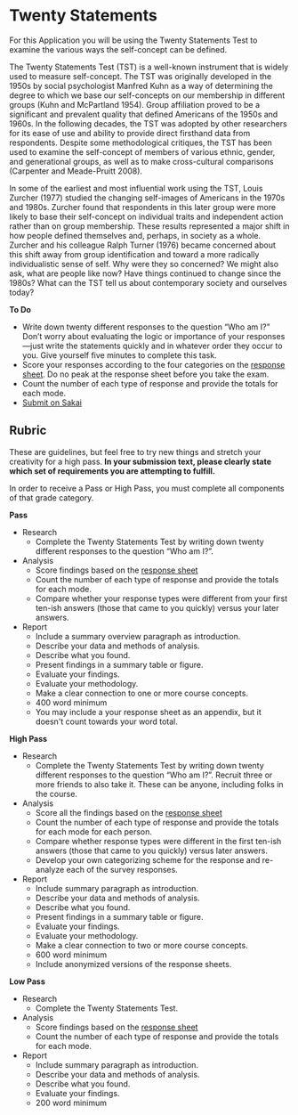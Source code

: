 Twenty Statements
============
﻿For this Application you will be using the Twenty Statements Test to examine the various ways the self-concept can be defined.

The Twenty Statements Test (TST) is a well-known instrument that is widely used to measure self-concept. The TST was originally developed in the 1950s by social psychologist Manfred Kuhn as a way of determining the degree to which we base our self-concepts on our membership in different groups (Kuhn and McPartland 1954). Group affiliation proved to be a significant and prevalent quality that defined Americans of the 1950s and 1960s. In the following decades, the TST was adopted by other researchers for its ease of use and ability to provide direct firsthand data from respondents. Despite some methodological critiques, the TST has been used to examine the self-concept of members of various ethnic, gender, and generational groups, as well as to make cross-cultural comparisons (Carpenter and Meade-Pruitt 2008).

In some of the earliest and most influential work using the TST, Louis Zurcher (1977) studied the changing self-images of Americans in the 1970s and 1980s. Zurcher found that respondents in this later group were more likely to base their self-concept on individual traits and independent action rather than on group membership. These results represented a major shift in how people defined themselves and, perhaps, in society as a whole. Zurcher and his colleague Ralph Turner (1976) became concerned about this shift away from group identification and toward a more radically individualistic sense of self. Why were they so concerned? We might also ask, what are people like now? Have things continued to change since the 1980s? What can the TST tell us about contemporary society and ourselves today?

**To Do**

- Write down twenty different responses to the question “Who am I?” Don’t worry about evaluating the logic or importance of your responses—just write the statements quickly and in whatever order they occur to you. Give yourself five minutes to complete this task.
- Score your responses according to the four categories on the [response sheet](https://www.dropbox.com/s/3zqsvse9dbpogwt/twenty_coding.pdf?dl=1). Do no peak at the response sheet before you take the exam.
- Count the number of each type of response and provide the totals for each mode.
- [Submit on Sakai](https://sakai.unc.edu/x/0Iadkh)

Rubric
------------

These are guidelines, but feel free to try new things and stretch your creativity for a high pass. **In your submission text, please clearly state which set of requirements you are attempting to fulfill.**

In order to receive a Pass or High Pass, you must complete all components of that grade category.

**Pass**

- Research
  - Complete the Twenty Statements Test by writing down twenty different responses to the question “Who am I?”.
- Analysis
  - Score findings based on the [response sheet](https://www.dropbox.com/s/3zqsvse9dbpogwt/twenty_coding.pdf?dl=1)
  - Count the number of each type of response and provide the totals for each mode.
  - Compare whether your response types were different from your first ten-ish answers (those that came to you quickly) versus your later answers.
- Report
  - Include a summary overview paragraph as introduction.
  - Describe your data and methods of analysis.
  - Describe what you found.
  - Present findings in a summary table or figure.
  - Evaluate your findings.
  - Evaluate your methodology.
  - Make a clear connection to one or more course concepts.
  - 400 word minimum
  - You may include a your response sheet as an appendix, but it doesn't count towards your word total.


**High Pass**

- Research
  - Complete the Twenty Statements Test by writing down twenty different responses to the question “Who am I?”. Recruit three or more friends to also take it. These can be anyone, including folks in the course.
- Analysis
  - Score all the findings based on the [response sheet](https://www.dropbox.com/s/3zqsvse9dbpogwt/twenty_coding.pdf?dl=1)
  - Count the number of each type of response and provide the totals for each mode for each person.
  - Compare whether  response types were different in the first ten-ish answers (those that came to you quickly) versus  later answers.
  - Develop your own categorizing scheme for the response and re-analyze each of the survey responses.
- Report
  - Include summary paragraph as introduction.
  - Describe your data and methods of analysis.
  - Describe what you found.
  - Present findings in a summary table or figure.
  - Evaluate your findings.
  - Evaluate your methodology.
  - Make a clear connection to two or more course concepts.
  - 600 word minimum
  - Include anonymized versions of the response sheets.

**Low Pass**

- Research
  - Complete the Twenty Statements Test.
- Analysis
  - Score findings based on the [response sheet](https://www.dropbox.com/s/3zqsvse9dbpogwt/twenty_coding.pdf?dl=1)
  - Count the number of each type of response and provide the totals for each mode.
- Report
  - Include summary paragraph as introduction.
  - Describe your data and methods of analysis.
  - Describe what you found.
  - Evaluate your findings.
  - 200 word minimum
